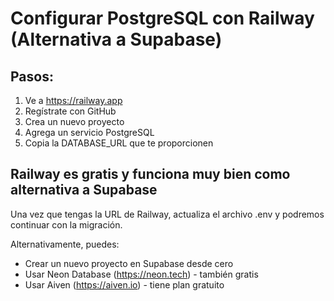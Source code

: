 # Configurar PostgreSQL con Railway (Alternativa a Supabase)

## Pasos:

1. Ve a https://railway.app
2. Regístrate con GitHub
3. Crea un nuevo proyecto
4. Agrega un servicio PostgreSQL
5. Copia la DATABASE_URL que te proporcionen

## Railway es gratis y funciona muy bien como alternativa a Supabase

Una vez que tengas la URL de Railway, actualiza el archivo .env y podremos continuar con la migración.

Alternativamente, puedes:
- Crear un nuevo proyecto en Supabase desde cero
- Usar Neon Database (https://neon.tech) - también gratis
- Usar Aiven (https://aiven.io) - tiene plan gratuito